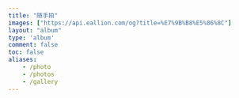 ```yaml
---
title: "随手拍"
images: ["https://api.eallion.com/og?title=%E7%9B%B8%E5%86%8C"]
layout: "album"
type: 'album'
comment: false
toc: false
aliases:
    - /photo
    - /photos
    - /gallery
---
```

